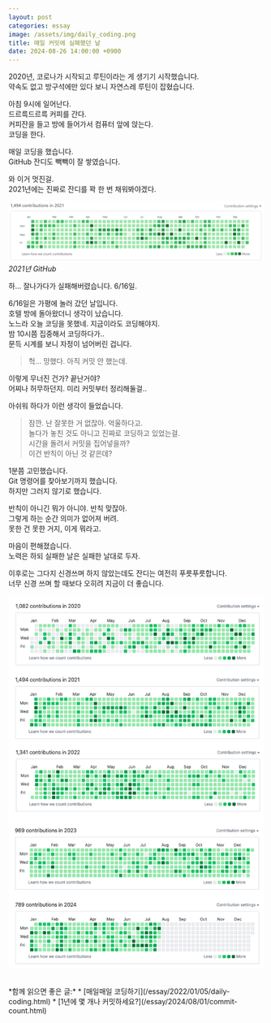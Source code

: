 ```yaml
---
layout: post
categories: essay
image: /assets/img/daily_coding.png
title: 매일 커밋에 실패했던 날
date: 2024-08-26 14:00:00 +0900
---
```


2020년, 코로나가 시작되고 루틴이라는 게 생기기 시작했습니다.  
약속도 없고 방구석에만 있다 보니 자연스레 루틴이 잡혔습니다.

아침 9시에 일어난다.  
드르륵드르륵 커피를 간다.  
커피잔을 들고 방에 들어가서 컴퓨터 앞에 앉는다.  
코딩을 한다.

매일 코딩을 했습니다.  
GitHub 잔디도 빽빽이 잘 쌓였습니다.

와 이거 멋진걸.  
2021년에는 진짜로 잔디를 꽉 한 번 채워봐야겠다.

![2021년 커밋 기록](/assets/img/daily_coding.png)  
*2021년 GitHub*

하... 잘나가다가 실패해버렸습니다. 6/16일.

6/16일은 가평에 놀러 갔던 날입니다.  
호텔 방에 돌아왔더니 생각이 났습니다.  
노느라 오늘 코딩을 못했네. 지금이라도 코딩해야지.  
밤 10시쯤 집중해서 코딩하다가..  
문득 시계를 보니 자정이 넘어버린 겁니다.

> 헉... 망했다. 아직 커밋 안 했는데.

이렇게 무너진 건가? 끝난거야?  
어찌나 허무하던지. 미리 커밋부터 정리해둘걸..

아쉬워 하다가 이런 생각이 들었습니다.
> 잠깐. 난 잘못한 거 없잖아. 억울하다고.  
놀다가 놓친 것도 아니고 진짜로 코딩하고 있었는걸.  
시간을 돌려서 커밋을 집어넣을까?  
이건 반칙이 아닌 것 같은데?

1분쯤 고민했습니다.  
Git 명령어를 찾아보기까지 했습니다.  
하지만 그러지 않기로 했습니다.

반칙이 아니긴 뭐가 아니야. 반칙 맞잖아.  
그렇게 하는 순간 의미가 없어져 버려.  
못한 건 못한 거지, 이게 뭐라고.

마음이 편해졌습니다.  
노력은 하되 실패한 날은 실패한 날대로 두자.  

이후로는 그다지 신경쓰며 하지 않았는데도 잔디는 여전히 푸릇푸릇합니다.  
너무 신경 쓰며 할 때보다 오히려 지금이 더 좋습니다.

![최근 5년간 커밋](/assets/img/commits.png)

<br>
*함께 읽으면 좋은 글:*
* [매일매일 코딩하기](/essay/2022/01/05/daily-coding.html)
* [1년에 몇 개나 커밋하세요?](/essay/2024/08/01/commit-count.html)